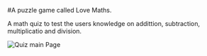 #A puzzle game called Love Maths.

A math quiz to test the users knowledge on addittion, subtraction, multiplicatio and division.

![Quiz main Page](media/responsive.png)